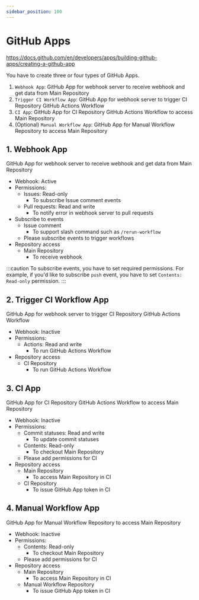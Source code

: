 ```yaml
---
sidebar_position: 100
---
```


# GitHub Apps

https://docs.github.com/en/developers/apps/building-github-apps/creating-a-github-app

You have to create three or four types of GitHub Apps.

1. `Webhook App`: GitHub App for webhook server to receive webhook and get data from Main Repository
1. `Trigger CI Workflow App`: GitHub App for webhook server to trigger CI Repository GitHub Actions Workflow
1. `CI App`: GitHub App for CI Repository GitHub Actions Workflow to access Main Repository
1. (Optional) `Manual Workflow App`: GitHub App for Manual Workflow Repository to access Main Repository

## 1. Webhook App

GitHub App for webhook server to receive webhook and get data from Main Repository

- Webhook: Active
- Permissions:
  - Issues: Read-only
    - To subscribe Issue comment events
  - Pull requests: Read and write
    - To notify error in webhook server to pull requests
- Subscribe to events
  - Issue comment
    - To support slash command such as `/rerun-workflow`
  - Please subscribe events to trigger workflows
- Repository access
  - Main Repository
    - To receive webhook

:::caution
To subscribe events, you have to set required permissions.
For example, if you'd like to subscribe `push` event, you have to set `Contents: Read-only` permission.
:::

## 2. Trigger CI Workflow App

GitHub App for webhook server to trigger CI Repository GitHub Actions Workflow

- Webhook: Inactive
- Permissions:
  - Actions: Read and write
    - To run GitHub Actions Workflow
- Repository access
  - CI Repository
    - To run GitHub Actions Workflow

## 3. CI App

GitHub App for CI Repository GitHub Actions Workflow to access Main Repository

- Webhook: Inactive
- Permissions:
  - Commit statuses: Read and write
    - To update commit statuses
  - Contents: Read-only
    - To checkout Main Repository
  - Please add permissions for CI
- Repository access
  - Main Repository
    - To access Main Repository in CI
  - CI Repository
    - To issue GitHub App token in CI

## 4. Manual Workflow App

GitHub App for Manual Workflow Repository to access Main Repository

- Webhook: Inactive
- Permissions:
  - Contents: Read-only
    - To checkout Main Repository
  - Please add permissions for CI
- Repository access
  - Main Repository
    - To access Main Repository in CI
  - Manual Workflow Repository
    - To issue GitHub App token in CI
